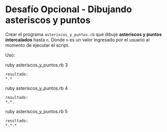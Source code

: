 # Desafío Opcional - Dibujando asteriscos y puntos

Crear el programa ```asteriscos_y_puntos.rb``` que dibuje **asteriscos y puntos intercalados** hasta
```n```. Donde ```n``` es un valor ingresado por el usuario al momento de ejecutar el script.

Uso:

ruby asteriscos_y_puntos.rb 3

    resultado:
    *.*

ruby asteriscos_y_puntos.rb 4

    resultado:
    *.*.

ruby asteriscos_y_puntos.rb 5

    resultado:
    *.*.*
